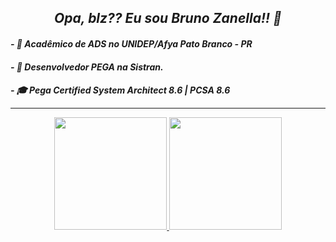 
<i>
  <h2 align = center> Opa, blz?? Eu sou Bruno Zanella!! 🖖</h2>
<p>
<h4> - 🌱 Acadêmico de ADS no UNIDEP/Afya Pato Branco - PR
<h4> - 📕 Desenvolvedor PEGA na Sistran.
<h4> - 🎓 Pega Certified System Architect 8.6 | PCSA 8.6
</i>
</p>
  
<hr>

<div align="center">
  <a href="https://github.com/bzanella">
  <img height="180em" src="https://github-readme-stats.vercel.app/api?username=bzanella&show_icons=true&theme=dark&include_all_commits=true&count_private=true"/>
  <img height="180em" src="https://github-readme-stats.vercel.app/api/top-langs/?username=bzanella&layout=compact&langs_count=7&theme=dark"/>
</div>

